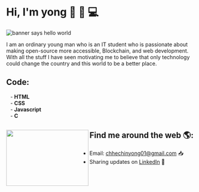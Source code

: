 # Hi, I'm yong 👋 🧑 💻

<img src="https://allhacked.com/up/2019/03/hello-world.gif" alt="banner says hello world">

I am an ordinary young man who is an IT student who is passionate about making open-source more accessible, Blockchain, and web development. With all the stuff I have seen motivating me to believe that only technology could change the country and this world to be a better place.

## Code:</br>
  &ensp;      - **HTML** </br>
  &ensp;      - **CSS**   </br>
  &ensp;      - **Javascript**  </br>
  &ensp;      - **C** </br>



## Find me around the web 🌎: <a href="https://github.com/Chhe-chinyong"><img align="left" width="220" height="150" src="https://netbramha.com/wp-content/uploads/2016/12/front-end-developers-openings-1.gif"></a>
- Email: chhechinyong01@gmail.com 📥
- Sharing updates on <a href="https://www.linkedin.com/in/chinyong-chhe-a8178b197/">LinkedIn</a> 💼
